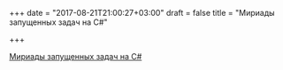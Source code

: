 +++
date = "2017-08-21T21:00:27+03:00"
draft = false
title = "Мириады запущенных задач на C#"

+++

<p><a href="https://habrahabr.ru/post/336000/">Мириады запущенных задач на C#</a></p>